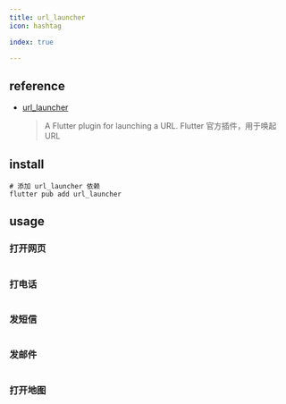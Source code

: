 ```yaml
---
title: url_launcher
icon: hashtag

index: true

---
```


<!-- more -->

## reference

- [url_launcher](https://pub.dev/packages/url_launcher)
    > A Flutter plugin for launching a URL.
    > Flutter 官方插件，用于唤起 URL 

## install

```shell
# 添加 url_launcher 依赖
flutter pub add url_launcher
```

## usage

### 打开网页

```dart

```

### 打电话

```dart

```

### 发短信

```dart

```

### 发邮件

```dart

```

### 打开地图

```dart

```


